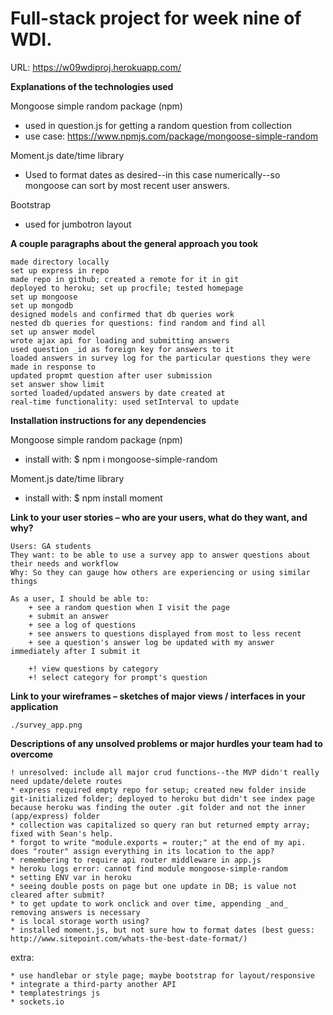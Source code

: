 # Full-stack project for week nine of WDI.
URL: https://w09wdiproj.herokuapp.com/


**Explanations of the technologies used**

Mongoose simple random package (npm)

+ used in question.js for getting a random question from collection
+ use case: https://www.npmjs.com/package/mongoose-simple-random

Moment.js date/time library

+ Used to format dates as desired--in this case numerically--so mongoose can sort by most recent user answers.

Bootstrap

+ used for jumbotron layout

**A couple paragraphs about the general approach you took**

    made directory locally
    set up express in repo
    made repo in github; created a remote for it in git
    deployed to heroku; set up procfile; tested homepage
    set up mongoose
    set up mongodb
    designed models and confirmed that db queries work
    nested db queries for questions: find random and find all
    set up answer model
    wrote ajax api for loading and submitting answers
    used question _id as foreign key for answers to it
    loaded answers in survey log for the particular questions they were made in response to
    updated propmt question after user submission
    set answer show limit
    sorted loaded/updated answers by date created at
    real-time functionality: used setInterval to update 

**Installation instructions for any dependencies**

Mongoose simple random package (npm)

+ install with: $ npm i mongoose-simple-random

Moment.js date/time library

+ install with: $ npm install moment

**Link to your user stories – who are your users, what do they want, and why?**

    Users: GA students
    They want: to be able to use a survey app to answer questions about their needs and workflow
    Why: So they can gauge how others are experiencing or using similar things

    As a user, I should be able to: 
        + see a random question when I visit the page
        + submit an answer
        + see a log of questions 
        + see answers to questions displayed from most to less recent 
        + see a question's answer log be updated with my answer immediately after I submit it
    
        +! view questions by category
        +! select category for prompt's question

**Link to your wireframes – sketches of major views / interfaces in your application**

    ./survey_app.png

**Descriptions of any unsolved problems or major hurdles your team had to overcome**

    ! unresolved: include all major crud functions--the MVP didn't really need update/delete routes
    * express required empty repo for setup; created new folder inside git-initialized folder; deployed to heroku but didn't see index page because heroku was finding the outer .git folder and not the inner (app/express) folder
    * collection was capitalized so query ran but returned empty array; fixed with Sean's help. 
    * forgot to write "module.exports = router;" at the end of my api. does "router" assign everything in its location to the app?
    * remembering to require api router middleware in app.js
    * heroku logs error: cannot find module mongoose-simple-random
    * setting ENV var in heroku
    * seeing double posts on page but one update in DB; is value not cleared after submit?
    * to get update to work onclick and over time, appending _and_ removing answers is necessary
    * is local storage worth using?
    * installed moment.js, but not sure how to format dates (best guess: http://www.sitepoint.com/whats-the-best-date-format/)

 extra:
 
    * use handlebar or style page; maybe bootstrap for layout/responsive
    * integrate a third-party another API
    * templatestrings js
    * sockets.io


